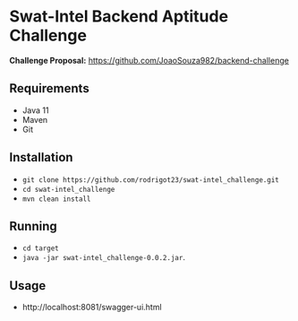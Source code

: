 # Swat-Intel Backend Aptitude Challenge

**Challenge Proposal:**
https://github.com/JoaoSouza982/backend-challenge

## Requirements

- Java 11
- Maven
- Git 

## Installation

- `git clone https://github.com/rodrigot23/swat-intel_challenge.git`
- `cd swat-intel_challenge`
- `mvn clean install`

## Running

- `cd target`
- `java -jar swat-intel_challenge-0.0.2.jar`.

## Usage

- http://localhost:8081/swagger-ui.html